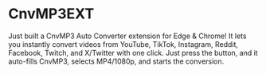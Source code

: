 # CnvMP3EXT
Just built a CnvMP3 Auto Converter extension for Edge &amp; Chrome! It lets you instantly convert videos from YouTube, TikTok, Instagram, Reddit, Facebook, Twitch, and X/Twitter with one click. Just press the button, and it auto-fills CnvMP3, selects MP4/1080p, and starts the conversion.
